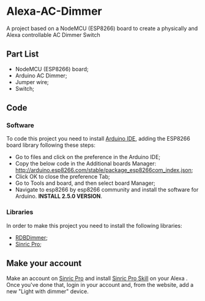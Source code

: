 # Alexa-AC-Dimmer

A project based on a NodeMCU (ESP8266) board to create a physically and Alexa controllable AC Dimmer Switch

## Part List
- NodeMCU (ESP8266) board;
- Arduino AC Dimmer;
- Jumper wire;
- Switch;

## Code
### Software
To code this project you need to install [Arduino IDE](https://www.arduino.cc/en/main/OldSoftwareReleases "Arduino IDE"), adding the ESP8266 board library following these steps:
- Go to files and click on the preference in the Arduino IDE;
- Copy the below code in the Additional boards Manager:
        http://arduino.esp8266.com/stable/package_esp8266com_index.json;
- Click OK to close the preference Tab;
- Go to Tools and board, and then select board Manager;
- Navigate to esp8266 by esp8266 community and install the software for Arduino. **INSTALL 2.5.0 VERSION**.
    
### Libraries
In order to make this project you need to install the following libraries:
- [RDBDimmer](https://github.com/RobotDynOfficial/RBDDimmer "RDBDimmer");
- [Sinric Pro](https://github.com/sinricpro/esp8266-esp32-sdk "Sinric Pro");

## Make your account
Make an account on [Sinric Pro](https://sinric.pro "Sinric Pro") and install [Sinric Pro Skill](https://www.amazon.com/HOME-Sinric-Pro/dp/B07ZT5VDT8 "Sinric Pro Skill") on your Alexa . Once you've done that, login in your account and, from the website, add a new "Light with dimmer" device. 
